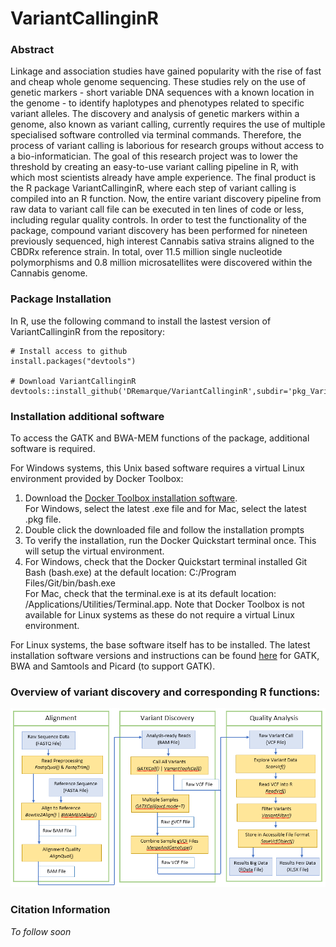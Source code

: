 # VariantCallinginR

### Abstract
Linkage and association studies have gained popularity with the rise of fast and cheap whole genome sequencing. These studies rely on the use of genetic markers - short variable DNA sequences with a known location in the genome - to identify haplotypes and phenotypes related to specific variant alleles. The discovery and analysis of genetic markers within a genome, also known as variant calling, currently requires the use of multiple specialised software controlled via terminal commands. Therefore, the process of variant calling is laborious for research groups without access to a bio-informatician. The goal of this research project was to lower the threshold by creating an easy-to-use variant calling pipeline in R, with which most scientists already have ample experience. The final product is the R package VariantCallinginR, where each step of variant calling is compiled into an R function. Now, the entire variant discovery pipeline from raw data to variant call file can be executed in ten lines of code or less, including regular quality controls. In order to test the functionality of the package, compound variant discovery has been performed for nineteen previously sequenced, high interest Cannabis sativa strains aligned to the CBDRx reference strain. In total, over 11.5 million single nucleotide polymorphisms and 0.8 million microsatellites were discovered within the Cannabis genome.

### Package Installation
In R, use the following command to install the lastest version of VariantCallinginR from the repository:
```{r}
# Install access to github
install.packages("devtools")

# Download VariantCallinginR
devtools::install_github('DRemarque/VariantCallinginR',subdir='pkg_VariantCallinginR')
```
### Installation additional software  
To access the GATK and BWA-MEM functions of the package, additional software is required.

For Windows systems, this Unix based software requires a virtual Linux environment provided by Docker Toolbox:
1. Download the [Docker Toolbox installation software][ref-1].  
   For Windows, select the latest .exe file and for Mac, select the latest .pkg file.
2. Double click the downloaded file and follow the installation prompts
3. To verify the installation, run the Docker Quickstart terminal once. This will setup the virtual environment.
4. For Windows, check that the Docker Quickstart terminal installed Git Bash (bash.exe) at the default location: C:/Program Files/Git/bin/bash.exe  
   For Mac, check that the terminal.exe is at its default location: /Applications/Utilities/Terminal.app.
Note that Docker Toolbox is not available for Linux systems as these do not require a virtual Linux environment. 

For Linux systems, the base software itself has to be installed. The latest installation software versions and instructions can be found [here][ref-2] for GATK, BWA and Samtools and Picard (to support GATK).

### Overview of variant discovery and corresponding R functions:
![Image of Method](https://github.com/DRemarque/VariantCallinginR/blob/master/pkg_VariantCallinginR/Documentation/Pipeline_Method.png)

### Citation Information
_To follow soon_

[ref-1]: https://github.com/docker/toolbox/releases
[ref-2]: https://gatk.broadinstitute.org/hc/en-us/articles/360041320571--How-to-Install-all-software-packages-required-to-follow-the-GATK-Best-Practices
